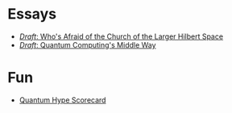 # Essays

* [*Draft*: Who's Afraid of the Church of the Larger Hilbert Space](hilbert.md)
* [*Draft*: Quantum Computing's Middle Way](middle.md)

# Fun

* [Quantum Hype Scorecard](hyperqard.md)